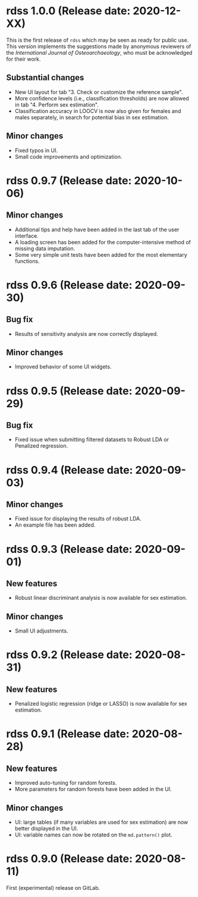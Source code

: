 # rdss 1.0.0 (Release date: 2020-12-XX)

This is the first release of `rdss` which may be seen as ready for public use. This version implements the suggestions made by anonymous reviewers of the *International Journal of Osteoarchaeology*, who must be acknowledged for their work.

## Substantial changes
- New UI layout for tab "3. Check or customize the reference sample".
- More confidence levels (i.e., classification thresholds) are now allowed in tab "4. Perform sex estimation".
- Classification accuracy in LOOCV is now also given for females and males separately, in search for potential bias in sex estimation.

## Minor changes
- Fixed typos in UI.
- Small code improvements and optimization.

# rdss 0.9.7 (Release date: 2020-10-06)

## Minor changes
- Additional tips and help have been added in the last tab of the user interface.
- A loading screen has been added for the computer-intensive method of missing data imputation.
- Some very simple unit tests have been added for the most elementary functions.

# rdss 0.9.6 (Release date: 2020-09-30)

## Bug fix
- Results of sensitivity analysis are now correctly displayed.

## Minor changes
- Improved behavior of some UI widgets.

# rdss 0.9.5 (Release date: 2020-09-29)

## Bug fix
- Fixed issue when submitting filtered datasets to Robust LDA or Penalized regression.

# rdss 0.9.4 (Release date: 2020-09-03)

## Minor changes
- Fixed issue for displaying the results of robust LDA.
- An example file has been added.

# rdss 0.9.3 (Release date: 2020-09-01)

## New features
- Robust linear discriminant analysis is now available for sex estimation.

## Minor changes
- Small UI adjustments.

# rdss 0.9.2 (Release date: 2020-08-31)

## New features
- Penalized logistic regression (ridge or LASSO) is now available for sex estimation.

# rdss 0.9.1 (Release date: 2020-08-28)

## New features
- Improved auto-tuning for random forests.
- More parameters for random forests have been added in the UI.

## Minor changes
- UI: large tables (if many variables are used for sex estimation) are now better displayed in the UI.
- UI: variable names can now be rotated on the `md.pattern()` plot.

# rdss 0.9.0 (Release date: 2020-08-11)

First (experimental) release on GitLab.
